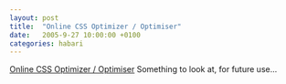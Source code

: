 ```yaml
---
layout: post
title:  "Online CSS Optimizer / Optimiser"
date:   2005-9-27 10:00:00 +0100
categories: habari
---
```

<a href="http://www.cssoptimiser.com/index.php">Online CSS Optimizer / Optimiser</a>
Something to look at, for future use...